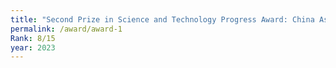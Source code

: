 ```yaml
---
title: "Second Prize in Science and Technology Progress Award: China Association of Medical Education Awarded"
permalink: /award/award-1
Rank: 8/15
year: 2023
---
```

